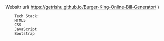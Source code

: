 Websitr url( https://getrishu.github.io/Burger-King-Online-Bill-Generator/ )


        Tech Stack:
        HTML5
        CSS
        JavaScript
        Bootstrap
